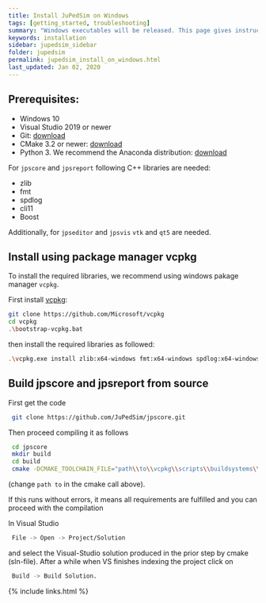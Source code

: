 ```yaml
---
title: Install JuPedSim on Windows
tags: [getting_started, troubleshooting]
summary: "Windows executables will be released. This page gives instructions how to compile the code on windows using Visual Studio"
keywords: installation
sidebar: jupedsim_sidebar
folder: jupedsim
permalink: jupedsim_install_on_windows.html
last_updated: Jan 02, 2020
---
```


## Prerequisites:

- Windows 10
- Visual Studio 2019 or newer
- Git: [download](https://git-scm.com/downloads)
- CMake 3.2 or newer: [download](https://cmake.org/download/)
- Python 3. We recommend the Anaconda distribution: [download](https://repo.anaconda.com/archive/Anaconda3-2019.10-Windows-x86_64.exe)

For `jpscore` and `jpsreport` following C++ libraries are needed:

- zlib
- fmt
- spdlog
- cli11
- Boost

Additionally, for `jpseditor` and `jpsvis` `vtk` and `qt5` are needed.

## Install using package manager vcpkg

To install the required libraries, we recommend using windows pakage manager `vcpkg`.

First install [vcpkg](https://github.com/Microsoft/vcpkg):

```bash
git clone https://github.com/Microsoft/vcpkg
cd vcpkg
.\bootstrap-vcpkg.bat
```

then install the required libraries as followed:

```bash
.\vcpkg.exe install zlib:x64-windows fmt:x64-windows spdlog:x64-windows cli11:x64-windows boost:x64-windows
```

## Build jpscore and jpsreport from source

First get the code

```bash
 git clone https://github.com/JuPedSim/jpscore.git
```

Then proceed compiling it as follows

```bash
 cd jpscore
 mkdir build
 cd build
 cmake -DCMAKE_TOOLCHAIN_FILE="path\\to\\vcpkg\\scripts\\buildsystems\\vcpkg.cmake" ..
```

(change `path to` in the cmake call above).

If this runs without errors, it means all requirements are fulfilled and you can proceed with the compilation


In Visual Studio 

```bash
 File -> Open -> Project/Solution
```

and select the Visual-Studio solution produced in the prior step by cmake (sln-file).
After a while when VS finishes indexing the project click on

```bash
 Build -> Build Solution.
```

{% include links.html %}
